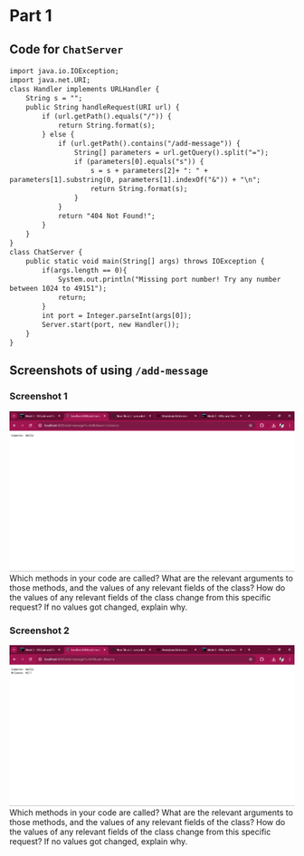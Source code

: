 # Part 1
## Code for `ChatServer`
```
import java.io.IOException;
import java.net.URI;
class Handler implements URLHandler {
    String s = "";
    public String handleRequest(URI url) {
        if (url.getPath().equals("/")) {
            return String.format(s);
        } else {
            if (url.getPath().contains("/add-message")) {
                String[] parameters = url.getQuery().split("=");
                if (parameters[0].equals("s")) {
                    s = s + parameters[2]+ ": " + parameters[1].substring(0, parameters[1].indexOf("&")) + "\n";
                    return String.format(s);
                }
            }
            return "404 Not Found!";
        }
    }
}
class ChatServer {
    public static void main(String[] args) throws IOException {
        if(args.length == 0){
            System.out.println("Missing port number! Try any number between 1024 to 49151");
            return;
        }
        int port = Integer.parseInt(args[0]);
        Server.start(port, new Handler());
    }
}
```
## Screenshots of using `/add-message`
### Screenshot 1
![Image](Screenshot%202024-04-16%20102947.png)
Which methods in your code are called?
What are the relevant arguments to those methods, and the values of any relevant fields of the class?
How do the values of any relevant fields of the class change from this specific request? If no values got changed, explain why.
### Screenshot 2
![Image](Screenshot%202024-04-16%20102735.png)
Which methods in your code are called?
What are the relevant arguments to those methods, and the values of any relevant fields of the class?
How do the values of any relevant fields of the class change from this specific request? If no values got changed, explain why.
